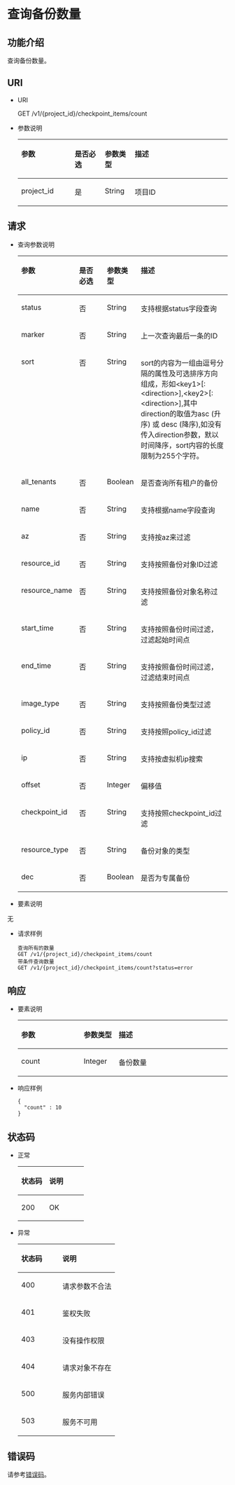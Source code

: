 # 查询备份数量<a name="ZH-CN_TOPIC_0059304233"></a>

## 功能介绍<a name="section18839399"></a>

查询备份数量。

## URI<a name="section35336865"></a>

-   URI

    GET /v1/\{project\_id\}/checkpoint\_items/count

-   参数说明

    <a name="table30414041"></a>
    <table><thead align="left"><tr id="row16726860"><th class="cellrowborder" valign="top" width="25.507449255074494%" id="mcps1.1.5.1.1"><p id="p45356064"><a name="p45356064"></a><a name="p45356064"></a>参数</p>
    </th>
    <th class="cellrowborder" valign="top" width="14.288571142885711%" id="mcps1.1.5.1.2"><p id="p49962569"><a name="p49962569"></a><a name="p49962569"></a>是否必选</p>
    </th>
    <th class="cellrowborder" valign="top" width="14.288571142885711%" id="mcps1.1.5.1.3"><p id="p20436323"><a name="p20436323"></a><a name="p20436323"></a>参数类型</p>
    </th>
    <th class="cellrowborder" valign="top" width="45.91540845915409%" id="mcps1.1.5.1.4"><p id="p44729494"><a name="p44729494"></a><a name="p44729494"></a>描述</p>
    </th>
    </tr>
    </thead>
    <tbody><tr id="row9761029"><td class="cellrowborder" valign="top" width="25.507449255074494%" headers="mcps1.1.5.1.1 "><p id="p52445905"><a name="p52445905"></a><a name="p52445905"></a>project_id</p>
    </td>
    <td class="cellrowborder" valign="top" width="14.288571142885711%" headers="mcps1.1.5.1.2 "><p id="p20259946"><a name="p20259946"></a><a name="p20259946"></a>是</p>
    </td>
    <td class="cellrowborder" valign="top" width="14.288571142885711%" headers="mcps1.1.5.1.3 "><p id="p30442935"><a name="p30442935"></a><a name="p30442935"></a>String</p>
    </td>
    <td class="cellrowborder" valign="top" width="45.91540845915409%" headers="mcps1.1.5.1.4 "><p id="p42705996"><a name="p42705996"></a><a name="p42705996"></a>项目ID</p>
    </td>
    </tr>
    </tbody>
    </table>


## 请求<a name="section49596331"></a>

-   查询参数说明

    <a name="table19269226"></a>
    <table><thead align="left"><tr id="row18926014"><th class="cellrowborder" valign="top" width="25.507449255074494%" id="mcps1.1.5.1.1"><p id="p8549123210525"><a name="p8549123210525"></a><a name="p8549123210525"></a>参数</p>
    </th>
    <th class="cellrowborder" valign="top" width="14.288571142885711%" id="mcps1.1.5.1.2"><p id="p1054913213528"><a name="p1054913213528"></a><a name="p1054913213528"></a>是否必选</p>
    </th>
    <th class="cellrowborder" valign="top" width="14.288571142885711%" id="mcps1.1.5.1.3"><p id="p9549163212527"><a name="p9549163212527"></a><a name="p9549163212527"></a>参数类型</p>
    </th>
    <th class="cellrowborder" valign="top" width="45.91540845915409%" id="mcps1.1.5.1.4"><p id="p25491432105218"><a name="p25491432105218"></a><a name="p25491432105218"></a>描述</p>
    </th>
    </tr>
    </thead>
    <tbody><tr id="row4633676"><td class="cellrowborder" valign="top" width="25.507449255074494%" headers="mcps1.1.5.1.1 "><p id="p39783513"><a name="p39783513"></a><a name="p39783513"></a>status</p>
    </td>
    <td class="cellrowborder" valign="top" width="14.288571142885711%" headers="mcps1.1.5.1.2 "><p id="p1239110"><a name="p1239110"></a><a name="p1239110"></a>否</p>
    </td>
    <td class="cellrowborder" valign="top" width="14.288571142885711%" headers="mcps1.1.5.1.3 "><p id="p33259067"><a name="p33259067"></a><a name="p33259067"></a>String</p>
    </td>
    <td class="cellrowborder" valign="top" width="45.91540845915409%" headers="mcps1.1.5.1.4 "><p id="p9629921"><a name="p9629921"></a><a name="p9629921"></a>支持根据status字段查询</p>
    </td>
    </tr>
    <tr id="row8696942"><td class="cellrowborder" valign="top" width="25.507449255074494%" headers="mcps1.1.5.1.1 "><p id="p33363711"><a name="p33363711"></a><a name="p33363711"></a>marker</p>
    </td>
    <td class="cellrowborder" valign="top" width="14.288571142885711%" headers="mcps1.1.5.1.2 "><p id="p18106072"><a name="p18106072"></a><a name="p18106072"></a>否</p>
    </td>
    <td class="cellrowborder" valign="top" width="14.288571142885711%" headers="mcps1.1.5.1.3 "><p id="p57305762"><a name="p57305762"></a><a name="p57305762"></a>String</p>
    </td>
    <td class="cellrowborder" valign="top" width="45.91540845915409%" headers="mcps1.1.5.1.4 "><p id="p11255173"><a name="p11255173"></a><a name="p11255173"></a>上一次查询最后一条的ID</p>
    </td>
    </tr>
    <tr id="row34187695"><td class="cellrowborder" valign="top" width="25.507449255074494%" headers="mcps1.1.5.1.1 "><p id="p17739881"><a name="p17739881"></a><a name="p17739881"></a>sort</p>
    </td>
    <td class="cellrowborder" valign="top" width="14.288571142885711%" headers="mcps1.1.5.1.2 "><p id="p27644239"><a name="p27644239"></a><a name="p27644239"></a>否</p>
    </td>
    <td class="cellrowborder" valign="top" width="14.288571142885711%" headers="mcps1.1.5.1.3 "><p id="p24590923"><a name="p24590923"></a><a name="p24590923"></a>String</p>
    </td>
    <td class="cellrowborder" valign="top" width="45.91540845915409%" headers="mcps1.1.5.1.4 "><p id="p45707714"><a name="p45707714"></a><a name="p45707714"></a>sort的内容为一组由逗号分隔的属性及可选排序方向组成，形如&lt;key1&gt;[:&lt;direction&gt;],&lt;key2&gt;[:&lt;direction&gt;],其中direction的取值为asc (升序) 或 desc (降序),如没有传入direction参数，默以时间降序，sort内容的长度限制为255个字符。</p>
    </td>
    </tr>
    <tr id="row8716248"><td class="cellrowborder" valign="top" width="25.507449255074494%" headers="mcps1.1.5.1.1 "><p id="p34927510"><a name="p34927510"></a><a name="p34927510"></a>all_tenants</p>
    </td>
    <td class="cellrowborder" valign="top" width="14.288571142885711%" headers="mcps1.1.5.1.2 "><p id="p10556036"><a name="p10556036"></a><a name="p10556036"></a>否</p>
    </td>
    <td class="cellrowborder" valign="top" width="14.288571142885711%" headers="mcps1.1.5.1.3 "><p id="p49732554"><a name="p49732554"></a><a name="p49732554"></a>Boolean</p>
    </td>
    <td class="cellrowborder" valign="top" width="45.91540845915409%" headers="mcps1.1.5.1.4 "><p id="p1805073"><a name="p1805073"></a><a name="p1805073"></a>是否查询所有租户的备份</p>
    </td>
    </tr>
    <tr id="row16245660"><td class="cellrowborder" valign="top" width="25.507449255074494%" headers="mcps1.1.5.1.1 "><p id="p40830087"><a name="p40830087"></a><a name="p40830087"></a>name</p>
    </td>
    <td class="cellrowborder" valign="top" width="14.288571142885711%" headers="mcps1.1.5.1.2 "><p id="p18902726"><a name="p18902726"></a><a name="p18902726"></a>否</p>
    </td>
    <td class="cellrowborder" valign="top" width="14.288571142885711%" headers="mcps1.1.5.1.3 "><p id="p54725826"><a name="p54725826"></a><a name="p54725826"></a>String</p>
    </td>
    <td class="cellrowborder" valign="top" width="45.91540845915409%" headers="mcps1.1.5.1.4 "><p id="p3606882"><a name="p3606882"></a><a name="p3606882"></a>支持根据name字段查询</p>
    </td>
    </tr>
    <tr id="row32461939"><td class="cellrowborder" valign="top" width="25.507449255074494%" headers="mcps1.1.5.1.1 "><p id="p12171397"><a name="p12171397"></a><a name="p12171397"></a>az</p>
    </td>
    <td class="cellrowborder" valign="top" width="14.288571142885711%" headers="mcps1.1.5.1.2 "><p id="p46359087"><a name="p46359087"></a><a name="p46359087"></a>否</p>
    </td>
    <td class="cellrowborder" valign="top" width="14.288571142885711%" headers="mcps1.1.5.1.3 "><p id="p64098586"><a name="p64098586"></a><a name="p64098586"></a>String</p>
    </td>
    <td class="cellrowborder" valign="top" width="45.91540845915409%" headers="mcps1.1.5.1.4 "><p id="p24602990"><a name="p24602990"></a><a name="p24602990"></a>支持按az来过滤</p>
    </td>
    </tr>
    <tr id="row20100318"><td class="cellrowborder" valign="top" width="25.507449255074494%" headers="mcps1.1.5.1.1 "><p id="p17513057"><a name="p17513057"></a><a name="p17513057"></a>resource_id</p>
    </td>
    <td class="cellrowborder" valign="top" width="14.288571142885711%" headers="mcps1.1.5.1.2 "><p id="p9271521"><a name="p9271521"></a><a name="p9271521"></a>否</p>
    </td>
    <td class="cellrowborder" valign="top" width="14.288571142885711%" headers="mcps1.1.5.1.3 "><p id="p12795717"><a name="p12795717"></a><a name="p12795717"></a>String</p>
    </td>
    <td class="cellrowborder" valign="top" width="45.91540845915409%" headers="mcps1.1.5.1.4 "><p id="p29820150"><a name="p29820150"></a><a name="p29820150"></a>支持按照备份对象ID过滤</p>
    </td>
    </tr>
    <tr id="row67054758"><td class="cellrowborder" valign="top" width="25.507449255074494%" headers="mcps1.1.5.1.1 "><p id="p62726324"><a name="p62726324"></a><a name="p62726324"></a>resource_name</p>
    </td>
    <td class="cellrowborder" valign="top" width="14.288571142885711%" headers="mcps1.1.5.1.2 "><p id="p47667523"><a name="p47667523"></a><a name="p47667523"></a>否</p>
    </td>
    <td class="cellrowborder" valign="top" width="14.288571142885711%" headers="mcps1.1.5.1.3 "><p id="p35864187"><a name="p35864187"></a><a name="p35864187"></a>String</p>
    </td>
    <td class="cellrowborder" valign="top" width="45.91540845915409%" headers="mcps1.1.5.1.4 "><p id="p19318019"><a name="p19318019"></a><a name="p19318019"></a>支持按照备份对象名称过滤</p>
    </td>
    </tr>
    <tr id="row39644444"><td class="cellrowborder" valign="top" width="25.507449255074494%" headers="mcps1.1.5.1.1 "><p id="p57083424"><a name="p57083424"></a><a name="p57083424"></a>start_time</p>
    </td>
    <td class="cellrowborder" valign="top" width="14.288571142885711%" headers="mcps1.1.5.1.2 "><p id="p60354632"><a name="p60354632"></a><a name="p60354632"></a>否</p>
    </td>
    <td class="cellrowborder" valign="top" width="14.288571142885711%" headers="mcps1.1.5.1.3 "><p id="p56887037"><a name="p56887037"></a><a name="p56887037"></a>String</p>
    </td>
    <td class="cellrowborder" valign="top" width="45.91540845915409%" headers="mcps1.1.5.1.4 "><p id="p44447270"><a name="p44447270"></a><a name="p44447270"></a>支持按照备份时间过滤，过滤起始时间点</p>
    </td>
    </tr>
    <tr id="row64481114"><td class="cellrowborder" valign="top" width="25.507449255074494%" headers="mcps1.1.5.1.1 "><p id="p55587725"><a name="p55587725"></a><a name="p55587725"></a>end_time</p>
    </td>
    <td class="cellrowborder" valign="top" width="14.288571142885711%" headers="mcps1.1.5.1.2 "><p id="p6311848"><a name="p6311848"></a><a name="p6311848"></a>否</p>
    </td>
    <td class="cellrowborder" valign="top" width="14.288571142885711%" headers="mcps1.1.5.1.3 "><p id="p41497684"><a name="p41497684"></a><a name="p41497684"></a>String</p>
    </td>
    <td class="cellrowborder" valign="top" width="45.91540845915409%" headers="mcps1.1.5.1.4 "><p id="p5869240"><a name="p5869240"></a><a name="p5869240"></a>支持按照备份时间过滤，过滤结束时间点</p>
    </td>
    </tr>
    <tr id="row52823167"><td class="cellrowborder" valign="top" width="25.507449255074494%" headers="mcps1.1.5.1.1 "><p id="p50818155"><a name="p50818155"></a><a name="p50818155"></a>image_type</p>
    </td>
    <td class="cellrowborder" valign="top" width="14.288571142885711%" headers="mcps1.1.5.1.2 "><p id="p22629924"><a name="p22629924"></a><a name="p22629924"></a>否</p>
    </td>
    <td class="cellrowborder" valign="top" width="14.288571142885711%" headers="mcps1.1.5.1.3 "><p id="p21084561"><a name="p21084561"></a><a name="p21084561"></a>String</p>
    </td>
    <td class="cellrowborder" valign="top" width="45.91540845915409%" headers="mcps1.1.5.1.4 "><p id="p30127899"><a name="p30127899"></a><a name="p30127899"></a>支持按照备份类型过滤</p>
    </td>
    </tr>
    <tr id="row2715638"><td class="cellrowborder" valign="top" width="25.507449255074494%" headers="mcps1.1.5.1.1 "><p id="p18640117"><a name="p18640117"></a><a name="p18640117"></a>policy_id</p>
    </td>
    <td class="cellrowborder" valign="top" width="14.288571142885711%" headers="mcps1.1.5.1.2 "><p id="p33454533"><a name="p33454533"></a><a name="p33454533"></a>否</p>
    </td>
    <td class="cellrowborder" valign="top" width="14.288571142885711%" headers="mcps1.1.5.1.3 "><p id="p25462670"><a name="p25462670"></a><a name="p25462670"></a>String</p>
    </td>
    <td class="cellrowborder" valign="top" width="45.91540845915409%" headers="mcps1.1.5.1.4 "><p id="p49210359"><a name="p49210359"></a><a name="p49210359"></a>支持按照policy_id过滤</p>
    </td>
    </tr>
    <tr id="row40240047"><td class="cellrowborder" valign="top" width="25.507449255074494%" headers="mcps1.1.5.1.1 "><p id="p38218347"><a name="p38218347"></a><a name="p38218347"></a>ip</p>
    </td>
    <td class="cellrowborder" valign="top" width="14.288571142885711%" headers="mcps1.1.5.1.2 "><p id="p8678428"><a name="p8678428"></a><a name="p8678428"></a>否</p>
    </td>
    <td class="cellrowborder" valign="top" width="14.288571142885711%" headers="mcps1.1.5.1.3 "><p id="p31864106"><a name="p31864106"></a><a name="p31864106"></a>String</p>
    </td>
    <td class="cellrowborder" valign="top" width="45.91540845915409%" headers="mcps1.1.5.1.4 "><p id="p30855804"><a name="p30855804"></a><a name="p30855804"></a>支持按虚拟机ip搜索</p>
    </td>
    </tr>
    <tr id="row9266787"><td class="cellrowborder" valign="top" width="25.507449255074494%" headers="mcps1.1.5.1.1 "><p id="p12412246"><a name="p12412246"></a><a name="p12412246"></a>offset</p>
    </td>
    <td class="cellrowborder" valign="top" width="14.288571142885711%" headers="mcps1.1.5.1.2 "><p id="p65867907"><a name="p65867907"></a><a name="p65867907"></a>否</p>
    </td>
    <td class="cellrowborder" valign="top" width="14.288571142885711%" headers="mcps1.1.5.1.3 "><p id="p33700240"><a name="p33700240"></a><a name="p33700240"></a>Integer</p>
    </td>
    <td class="cellrowborder" valign="top" width="45.91540845915409%" headers="mcps1.1.5.1.4 "><p id="p45364901"><a name="p45364901"></a><a name="p45364901"></a>偏移值</p>
    </td>
    </tr>
    <tr id="row65048224462"><td class="cellrowborder" valign="top" width="25.507449255074494%" headers="mcps1.1.5.1.1 "><p id="p0237194023212"><a name="p0237194023212"></a><a name="p0237194023212"></a>checkpoint_id</p>
    </td>
    <td class="cellrowborder" valign="top" width="14.288571142885711%" headers="mcps1.1.5.1.2 "><p id="p102371140173220"><a name="p102371140173220"></a><a name="p102371140173220"></a>否</p>
    </td>
    <td class="cellrowborder" valign="top" width="14.288571142885711%" headers="mcps1.1.5.1.3 "><p id="p723774013213"><a name="p723774013213"></a><a name="p723774013213"></a>String</p>
    </td>
    <td class="cellrowborder" valign="top" width="45.91540845915409%" headers="mcps1.1.5.1.4 "><p id="p102222037356"><a name="p102222037356"></a><a name="p102222037356"></a>支持按照checkpoint_id过滤</p>
    </td>
    </tr>
    <tr id="row2683195684117"><td class="cellrowborder" valign="top" width="25.507449255074494%" headers="mcps1.1.5.1.1 "><p id="p1673325924119"><a name="p1673325924119"></a><a name="p1673325924119"></a>resource_type</p>
    </td>
    <td class="cellrowborder" valign="top" width="14.288571142885711%" headers="mcps1.1.5.1.2 "><p id="p1568425604112"><a name="p1568425604112"></a><a name="p1568425604112"></a>否</p>
    </td>
    <td class="cellrowborder" valign="top" width="14.288571142885711%" headers="mcps1.1.5.1.3 "><p id="p1768412567412"><a name="p1768412567412"></a><a name="p1768412567412"></a>String</p>
    </td>
    <td class="cellrowborder" valign="top" width="45.91540845915409%" headers="mcps1.1.5.1.4 "><p id="p186845561418"><a name="p186845561418"></a><a name="p186845561418"></a>备份对象的类型</p>
    </td>
    </tr>
    <tr id="row1172203213016"><td class="cellrowborder" valign="top" width="25.507449255074494%" headers="mcps1.1.5.1.1 "><p id="p6721832103013"><a name="p6721832103013"></a><a name="p6721832103013"></a>dec</p>
    </td>
    <td class="cellrowborder" valign="top" width="14.288571142885711%" headers="mcps1.1.5.1.2 "><p id="p10721832163016"><a name="p10721832163016"></a><a name="p10721832163016"></a>否</p>
    </td>
    <td class="cellrowborder" valign="top" width="14.288571142885711%" headers="mcps1.1.5.1.3 "><p id="p772932133018"><a name="p772932133018"></a><a name="p772932133018"></a>Boolean</p>
    </td>
    <td class="cellrowborder" valign="top" width="45.91540845915409%" headers="mcps1.1.5.1.4 "><p id="p57223216307"><a name="p57223216307"></a><a name="p57223216307"></a>是否为专属备份</p>
    </td>
    </tr>
    </tbody>
    </table>

-   要素说明

无

-   请求样例

    ```
    查询所有的数量
    GET /v1/{project_id}/checkpoint_items/count
    带条件查询数量
    GET /v1/{project_id}/checkpoint_items/count?status=error
    ```


## 响应<a name="section43713798"></a>

-   要素说明

    <a name="table62483314"></a>
    <table><thead align="left"><tr id="row54452290"><th class="cellrowborder" valign="top" width="29.76%" id="mcps1.1.4.1.1"><p id="p112211038175218"><a name="p112211038175218"></a><a name="p112211038175218"></a>参数</p>
    </th>
    <th class="cellrowborder" valign="top" width="16.67%" id="mcps1.1.4.1.2"><p id="p2221538105212"><a name="p2221538105212"></a><a name="p2221538105212"></a>参数类型</p>
    </th>
    <th class="cellrowborder" valign="top" width="53.57000000000001%" id="mcps1.1.4.1.3"><p id="p172216385524"><a name="p172216385524"></a><a name="p172216385524"></a>描述</p>
    </th>
    </tr>
    </thead>
    <tbody><tr id="row15429337"><td class="cellrowborder" valign="top" width="29.76%" headers="mcps1.1.4.1.1 "><p id="p41816781"><a name="p41816781"></a><a name="p41816781"></a>count</p>
    </td>
    <td class="cellrowborder" valign="top" width="16.67%" headers="mcps1.1.4.1.2 "><p id="p18869760"><a name="p18869760"></a><a name="p18869760"></a>Integer</p>
    </td>
    <td class="cellrowborder" valign="top" width="53.57000000000001%" headers="mcps1.1.4.1.3 "><p id="p52055566"><a name="p52055566"></a><a name="p52055566"></a>备份数量</p>
    </td>
    </tr>
    </tbody>
    </table>

-   响应样例

    ```
    {
      "count" : 10
    }
    ```


## 状态码<a name="section57879868"></a>

-   正常

    <a name="table22031562"></a>
    <table><thead align="left"><tr id="row36417532"><th class="cellrowborder" valign="top" width="42.42%" id="mcps1.1.3.1.1"><p id="p64138952"><a name="p64138952"></a><a name="p64138952"></a>状态码</p>
    </th>
    <th class="cellrowborder" valign="top" width="57.58%" id="mcps1.1.3.1.2"><p id="p27872649"><a name="p27872649"></a><a name="p27872649"></a>说明</p>
    </th>
    </tr>
    </thead>
    <tbody><tr id="row43092135"><td class="cellrowborder" valign="top" width="42.42%" headers="mcps1.1.3.1.1 "><p id="p802057"><a name="p802057"></a><a name="p802057"></a>200</p>
    </td>
    <td class="cellrowborder" valign="top" width="57.58%" headers="mcps1.1.3.1.2 "><p id="p64966680"><a name="p64966680"></a><a name="p64966680"></a>OK</p>
    </td>
    </tr>
    </tbody>
    </table>

-   异常

    <a name="table27809723"></a>
    <table><thead align="left"><tr id="row49575386"><th class="cellrowborder" valign="top" width="42.42%" id="mcps1.1.3.1.1"><p id="p56183344"><a name="p56183344"></a><a name="p56183344"></a>状态码</p>
    </th>
    <th class="cellrowborder" valign="top" width="57.58%" id="mcps1.1.3.1.2"><p id="p54557022"><a name="p54557022"></a><a name="p54557022"></a>说明</p>
    </th>
    </tr>
    </thead>
    <tbody><tr id="row57042701"><td class="cellrowborder" valign="top" width="42.42%" headers="mcps1.1.3.1.1 "><p id="p57056101"><a name="p57056101"></a><a name="p57056101"></a>400</p>
    </td>
    <td class="cellrowborder" valign="top" width="57.58%" headers="mcps1.1.3.1.2 "><p id="p58141453"><a name="p58141453"></a><a name="p58141453"></a>请求参数不合法</p>
    </td>
    </tr>
    <tr id="row53511030"><td class="cellrowborder" valign="top" width="42.42%" headers="mcps1.1.3.1.1 "><p id="p39426202"><a name="p39426202"></a><a name="p39426202"></a>401</p>
    </td>
    <td class="cellrowborder" valign="top" width="57.58%" headers="mcps1.1.3.1.2 "><p id="p39405794"><a name="p39405794"></a><a name="p39405794"></a>鉴权失败</p>
    </td>
    </tr>
    <tr id="row19107831"><td class="cellrowborder" valign="top" width="42.42%" headers="mcps1.1.3.1.1 "><p id="p4230513"><a name="p4230513"></a><a name="p4230513"></a>403</p>
    </td>
    <td class="cellrowborder" valign="top" width="57.58%" headers="mcps1.1.3.1.2 "><p id="p7127300"><a name="p7127300"></a><a name="p7127300"></a>没有操作权限</p>
    </td>
    </tr>
    <tr id="row64145702"><td class="cellrowborder" valign="top" width="42.42%" headers="mcps1.1.3.1.1 "><p id="p28419344"><a name="p28419344"></a><a name="p28419344"></a>404</p>
    </td>
    <td class="cellrowborder" valign="top" width="57.58%" headers="mcps1.1.3.1.2 "><p id="p20265510"><a name="p20265510"></a><a name="p20265510"></a>请求对象不存在</p>
    </td>
    </tr>
    <tr id="row48171870"><td class="cellrowborder" valign="top" width="42.42%" headers="mcps1.1.3.1.1 "><p id="p9607394"><a name="p9607394"></a><a name="p9607394"></a>500</p>
    </td>
    <td class="cellrowborder" valign="top" width="57.58%" headers="mcps1.1.3.1.2 "><p id="p40001479"><a name="p40001479"></a><a name="p40001479"></a>服务内部错误</p>
    </td>
    </tr>
    <tr id="row24468997"><td class="cellrowborder" valign="top" width="42.42%" headers="mcps1.1.3.1.1 "><p id="p35831774"><a name="p35831774"></a><a name="p35831774"></a>503</p>
    </td>
    <td class="cellrowborder" valign="top" width="57.58%" headers="mcps1.1.3.1.2 "><p id="p16692587"><a name="p16692587"></a><a name="p16692587"></a>服务不可用</p>
    </td>
    </tr>
    </tbody>
    </table>


## 错误码<a name="section61541938486"></a>

请参考[错误码](错误码.md)。

